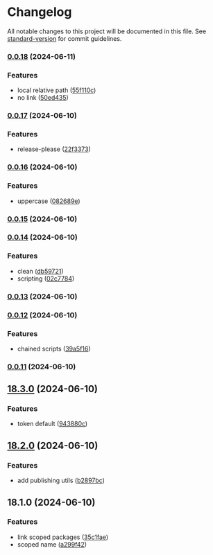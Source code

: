 # Changelog

All notable changes to this project will be documented in this file. See [standard-version](https://github.com/conventional-changelog/standard-version) for commit guidelines.

### [0.0.18](https://github.com/AlbertoBasalo/ws-ui/compare/v0.0.17...v0.0.18) (2024-06-11)


### Features

* local relative path ([55f110c](https://github.com/AlbertoBasalo/ws-ui/commit/55f110c7821447c3d1d34e4393f7f4598ca81645))
* no link ([50ed435](https://github.com/AlbertoBasalo/ws-ui/commit/50ed4351f43aea13dc803e2a42649383a6de2794))

### [0.0.17](https://github.com/AlbertoBasalo/ws-ui/compare/v0.0.16...v0.0.17) (2024-06-10)


### Features

* release-please ([22f3373](https://github.com/AlbertoBasalo/ws-ui/commit/22f337337fcf1d960db4ea646e62d701f4391c41))

### [0.0.16](https://github.com/AlbertoBasalo/ws-ui/compare/v0.0.15...v0.0.16) (2024-06-10)


### Features

* uppercase ([082689e](https://github.com/AlbertoBasalo/ws-ui/commit/082689e20440e30a623cb40592c900fd9357f0f6))

### [0.0.15](https://github.com/AlbertoBasalo/ws-ui/compare/v0.0.14...v0.0.15) (2024-06-10)

### [0.0.14](https://github.com/AlbertoBasalo/ws-ui/compare/v0.0.13...v0.0.14) (2024-06-10)


### Features

* clean ([db59721](https://github.com/AlbertoBasalo/ws-ui/commit/db5972156309d7d0da79860efa73323d1caea331))
* scripting ([02c7784](https://github.com/AlbertoBasalo/ws-ui/commit/02c778419b7273e2291c58547e98d3adc7ae6c10))

### [0.0.13](https://github.com/AlbertoBasalo/ws-ui/compare/v0.0.12...v0.0.13) (2024-06-10)

### [0.0.12](https://github.com/AlbertoBasalo/ws-ui/compare/v0.0.11...v0.0.12) (2024-06-10)


### Features

* chained scripts ([39a5f16](https://github.com/AlbertoBasalo/ws-ui/commit/39a5f16c1aafab34b2ff7799f6a398de800e5823))

### [0.0.11](https://github.com/AlbertoBasalo/ws-ui/compare/v18.3.0...v0.0.11) (2024-06-10)

## [18.3.0](https://github.com/AlbertoBasalo/ws-ui/compare/v0.0.10...v18.3.0) (2024-06-10)


### Features

* token default ([943880c](https://github.com/AlbertoBasalo/ws-ui/commit/943880c48dcc106e66399c61d248fd298036b771))

## [18.2.0](https://github.com/AlbertoBasalo/ws-ui/compare/v18.1.0...v18.2.0) (2024-06-10)


### Features

* add publishing utils ([b2897bc](https://github.com/AlbertoBasalo/ws-ui/commit/b2897bc80094c6d8f15257b68160240d1d35caa0))

## 18.1.0 (2024-06-10)


### Features

* link scoped packages ([35c1fae](https://github.com/AlbertoBasalo/ws-ui/commit/35c1faed998661c20c3136caaa59dc52dd5e59fb))
* scoped name ([a299f42](https://github.com/AlbertoBasalo/ws-ui/commit/a299f42b5f4d323cc856379ad7b6f588df0d743e))
